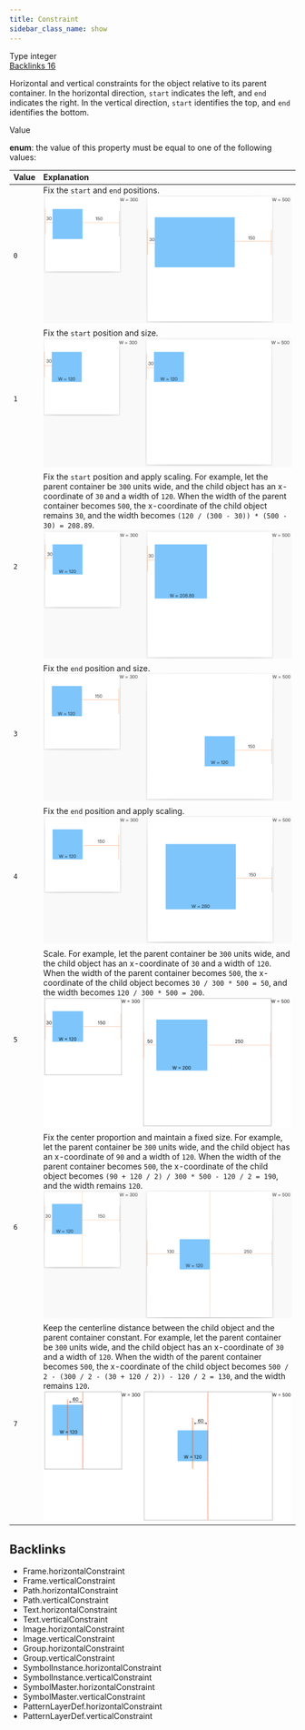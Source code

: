 ```yaml
---
title: Constraint
sidebar_class_name: show
---
```


<div className="section-badges">

<div className="badge type">
        <span className="label">Type</span>
        <span className="value">integer</span>
      </div>

<a href="#backlinks" className="badge backlinks">
          <span className="label">Backlinks</span>
          <span className="value">16</span>
        </a>

</div>

Horizontal and vertical constraints for the object relative to its parent container.
In the horizontal direction, `start` indicates the left, and `end` indicates the right.
In the vertical direction, `start` identifies the top, and `end` identifies the bottom.

<div className="property-item">

Value

<div className="value-description">

**enum**: the value of this property must be equal to one of the following values:

| Value | Explanation                                                                                                                                                                                                                                                                                                                                                                                                                                                                                                                                                      |
| :---- | :--------------------------------------------------------------------------------------------------------------------------------------------------------------------------------------------------------------------------------------------------------------------------------------------------------------------------------------------------------------------------------------------------------------------------------------------------------------------------------------------------------------------------------------------------------------- |
| `0`   | <div className="enum-description">Fix the `start` and `end` positions.<div className="enum-images"><img src="/img/vector/Constraint/fix_start_fix_end.png" alt="" /></div></div>                                                                                                                                                                                                                                                                                                                                                                                 |
| `1`   | <div className="enum-description">Fix the `start` position and size.<div className="enum-images"><img src="/img/vector/Constraint/fix_start_fix_size.png" alt="" /></div></div>                                                                                                                                                                                                                                                                                                                                                                                  |
| `2`   | <div className="enum-description">Fix the `start` position and apply scaling.&#xA;For example, let the parent container be `300` units wide, and the child object has an x-coordinate of `30` and a width of `120`. When the width of the parent container becomes `500`, the x-coordinate of the child object remains `30`, and the width becomes `(120 / (300 - 30)) * (500 - 30) = 208.89`.<div className="enum-images"><img src="/img/vector/Constraint/fix_start_scale.png" alt="" /></div></div>                                                           |
| `3`   | <div className="enum-description">Fix the `end` position and size.<div className="enum-images"><img src="/img/vector/Constraint/fix_end_fix_size.png" alt="" /></div></div>                                                                                                                                                                                                                                                                                                                                                                                      |
| `4`   | <div className="enum-description">Fix the `end` position and apply scaling.<div className="enum-images"><img src="/img/vector/Constraint/fix_end_scale.png" alt="" /></div></div>                                                                                                                                                                                                                                                                                                                                                                                |
| `5`   | <div className="enum-description">Scale.&#xA;For example, let the parent container be `300` units wide, and the child object has an x-coordinate of `30` and a width of `120`. When the width of the parent container becomes `500`, the x-coordinate of the child object becomes `30 / 300 * 500 = 50`, and the width becomes `120 / 300 * 500 = 200`.<div className="enum-images"><img src="/img/vector/Constraint/scale.png" alt="" /></div></div>                                                                                                            |
| `6`   | <div className="enum-description">Fix the center proportion and maintain a fixed size.&#xA;For example, let the parent container be `300` units wide, and the child object has an x-coordinate of `90` and a width of `120`. When the width of the parent container becomes `500`, the x-coordinate of the child object becomes `(90 + 120 / 2) / 300 * 500 - 120 / 2 = 190`, and the width remains `120`.<div className="enum-images"><img src="/img/vector/Constraint/fix_center_fix_size.png" alt="" /></div></div>                                           |
| `7`   | <div className="enum-description">Keep the centerline distance between the child object and the parent container constant.&#xA;For example, let the parent container be `300` units wide, and the child object has an x-coordinate of `30` and a width of `120`. When the width of the parent container becomes `500`, the x-coordinate of the child object becomes `500 / 2 - (300 / 2 - (30 + 120 / 2)) - 120 / 2 = 130`, and the width remains `120`.<div className="enum-images"><img src="/img/vector/Constraint/keep_centerline.png" alt="" /></div></div> |

</div>

</div>

<div id="backlinks" className="section-backlinks">

<div className="backlinks-title"><h2>Backlinks</h2></div>

<ul className="backlinks-list">

<li className="backlink">
      <Link to='/specs/vectorgraphics/frame#horizontalconstraint'>Frame.horizontalConstraint</Link>
      </li>

<li className="backlink">
      <Link to='/specs/vectorgraphics/frame#verticalconstraint'>Frame.verticalConstraint</Link>
      </li>

<li className="backlink">
      <Link to='/specs/vectorgraphics/path#horizontalconstraint'>Path.horizontalConstraint</Link>
      </li>

<li className="backlink">
      <Link to='/specs/vectorgraphics/path#verticalconstraint'>Path.verticalConstraint</Link>
      </li>

<li className="backlink">
      <Link to='/specs/vectorgraphics/text#horizontalconstraint'>Text.horizontalConstraint</Link>
      </li>

<li className="backlink">
      <Link to='/specs/vectorgraphics/text#verticalconstraint'>Text.verticalConstraint</Link>
      </li>

<li className="backlink">
      <Link to='/specs/vectorgraphics/image#horizontalconstraint'>Image.horizontalConstraint</Link>
      </li>

<li className="backlink">
      <Link to='/specs/vectorgraphics/image#verticalconstraint'>Image.verticalConstraint</Link>
      </li>

<li className="backlink">
      <Link to='/specs/vectorgraphics/group#horizontalconstraint'>Group.horizontalConstraint</Link>
      </li>

<li className="backlink">
      <Link to='/specs/vectorgraphics/group#verticalconstraint'>Group.verticalConstraint</Link>
      </li>

<li className="backlink">
      <Link to='/specs/vectorgraphics/symbol-instance#horizontalconstraint'>SymbolInstance.horizontalConstraint</Link>
      </li>

<li className="backlink">
      <Link to='/specs/vectorgraphics/symbol-instance#verticalconstraint'>SymbolInstance.verticalConstraint</Link>
      </li>

<li className="backlink">
      <Link to='/specs/vectorgraphics/symbol-master#horizontalconstraint'>SymbolMaster.horizontalConstraint</Link>
      </li>

<li className="backlink">
      <Link to='/specs/vectorgraphics/symbol-master#verticalconstraint'>SymbolMaster.verticalConstraint</Link>
      </li>

<li className="backlink">
      <Link to='/specs/vectorgraphics/pattern-layer-def#horizontalconstraint'>PatternLayerDef.horizontalConstraint</Link>
      </li>

<li className="backlink">
      <Link to='/specs/vectorgraphics/pattern-layer-def#verticalconstraint'>PatternLayerDef.verticalConstraint</Link>
      </li>

</ul>

</div>
